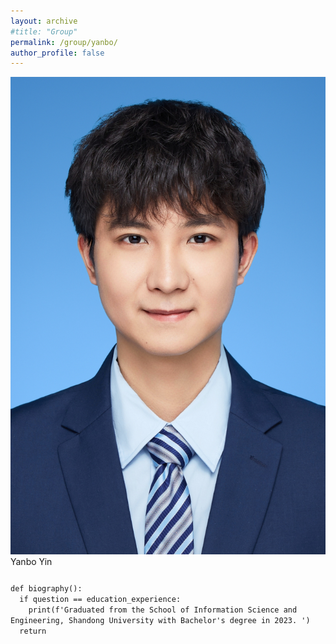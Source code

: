 ```yaml
---
layout: archive
#title: "Group"
permalink: /group/yanbo/
author_profile: false
---
```


<link rel="stylesheet" href="/css/customized-stylesheet.css">

<div class="content-framework">

<div class="group-member">
    <div class="member-photo"><img src="/images/yinyb.jpg"></div>
    <div class="member-info-sets">
        <div class="member-name" style="margin-bottom: 25px;">Yanbo Yin</div>
        <div class="member-misc" style="white-space: pre;"><code>def biography():<br>  if question == education_experience:<br>    print(f'Graduated from the School of Information Science and Engineering, Shandong University with Bachelor's degree in 2023. ')<br>  return</code></div>
    </div>
</div>

</div>
